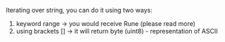 Iterating over string, you can do it using two ways:
1. keyword range -> you would receive Rune (please read more)
2. using brackets [] -> it will return byte (uint8) - representation of ASCII